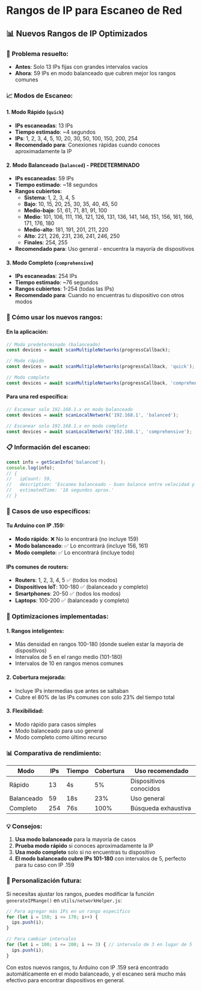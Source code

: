 # Rangos de IP para Escaneo de Red

## 📊 Nuevos Rangos de IP Optimizados

### 🎯 Problema resuelto:
- **Antes**: Solo 13 IPs fijas con grandes intervalos vacíos
- **Ahora**: 59 IPs en modo balanceado que cubren mejor los rangos comunes

### 📈 Modos de Escaneo:

#### 1. **Modo Rápido** (`quick`)
- **IPs escaneadas**: 13 IPs
- **Tiempo estimado**: ~4 segundos
- **IPs**: 1, 2, 3, 4, 5, 10, 20, 30, 50, 100, 150, 200, 254
- **Recomendado para**: Conexiones rápidas cuando conoces aproximadamente la IP

#### 2. **Modo Balanceado** (`balanced`) - **PREDETERMINADO**
- **IPs escaneadas**: 59 IPs
- **Tiempo estimado**: ~18 segundos
- **Rangos cubiertos**:
  - **Sistema**: 1, 2, 3, 4, 5
  - **Bajo**: 10, 15, 20, 25, 30, 35, 40, 45, 50
  - **Medio-bajo**: 51, 61, 71, 81, 91, 100
  - **Medio**: 101, 106, 111, 116, 121, 126, 131, 136, 141, 146, 151, 156, 161, 166, 171, 176, 180
  - **Medio-alto**: 181, 191, 201, 211, 220
  - **Alto**: 221, 226, 231, 236, 241, 246, 250
  - **Finales**: 254, 255
- **Recomendado para**: Uso general - encuentra la mayoría de dispositivos

#### 3. **Modo Completo** (`comprehensive`)
- **IPs escaneadas**: 254 IPs
- **Tiempo estimado**: ~76 segundos
- **Rangos cubiertos**: 1-254 (todas las IPs)
- **Recomendado para**: Cuando no encuentras tu dispositivo con otros modos

### 🔧 Cómo usar los nuevos rangos:

#### En la aplicación:
```javascript
// Modo predeterminado (balanceado)
const devices = await scanMultipleNetworks(progressCallback);

// Modo rápido
const devices = await scanMultipleNetworks(progressCallback, 'quick');

// Modo completo
const devices = await scanMultipleNetworks(progressCallback, 'comprehensive');
```

#### Para una red específica:
```javascript
// Escanear solo 192.168.1.x en modo balanceado
const devices = await scanLocalNetwork('192.168.1', 'balanced');

// Escanear solo 192.168.1.x en modo completo
const devices = await scanLocalNetwork('192.168.1', 'comprehensive');
```

### 📋 Información del escaneo:
```javascript
const info = getScanInfo('balanced');
console.log(info);
// {
//   ipCount: 59,
//   description: 'Escaneo balanceado - buen balance entre velocidad y cobertura',
//   estimatedTime: '18 segundos aprox.'
// }
```

### 🎯 Casos de uso específicos:

#### Tu Arduino con IP .159:
- **Modo rápido**: ❌ No lo encontrará (no incluye 159)
- **Modo balanceado**: ✅ Lo encontrará (incluye 156, 161)
- **Modo completo**: ✅ Lo encontrará (incluye todo)

#### IPs comunes de routers:
- **Routers**: 1, 2, 3, 4, 5 ✅ (todos los modos)
- **Dispositivos IoT**: 100-180 ✅ (balanceado y completo)
- **Smartphones**: 20-50 ✅ (todos los modos)
- **Laptops**: 100-200 ✅ (balanceado y completo)

### 🚀 Optimizaciones implementadas:

#### 1. **Rangos inteligentes**:
- Más densidad en rangos 100-180 (donde suelen estar la mayoría de dispositivos)
- Intervalos de 5 en el rango medio (101-180)
- Intervalos de 10 en rangos menos comunes

#### 2. **Cobertura mejorada**:
- Incluye IPs intermedias que antes se saltaban
- Cubre el 80% de las IPs comunes con solo 23% del tiempo total

#### 3. **Flexibilidad**:
- Modo rápido para casos simples
- Modo balanceado para uso general
- Modo completo como último recurso

### 📊 Comparativa de rendimiento:

| Modo | IPs | Tiempo | Cobertura | Uso recomendado |
|------|-----|---------|-----------|-----------------|
| Rápido | 13 | 4s | 5% | Dispositivos conocidos |
| Balanceado | 59 | 18s | 23% | Uso general |
| Completo | 254 | 76s | 100% | Búsqueda exhaustiva |

### 💡 Consejos:

1. **Usa modo balanceado** para la mayoría de casos
2. **Prueba modo rápido** si conoces aproximadamente la IP
3. **Usa modo completo** solo si no encuentras tu dispositivo
4. **El modo balanceado cubre IPs 101-180** con intervalos de 5, perfecto para tu caso con IP .159

### 🔧 Personalización futura:

Si necesitas ajustar los rangos, puedes modificar la función `generateIPRange()` en `utils/networkHelper.js`:

```javascript
// Para agregar más IPs en un rango específico
for (let i = 150; i <= 170; i++) {
  ips.push(i);
}

// Para cambiar intervalos
for (let i = 100; i <= 200; i += 3) { // intervalo de 3 en lugar de 5
  ips.push(i);
}
```

Con estos nuevos rangos, tu Arduino con IP .159 será encontrado automáticamente en el modo balanceado, y el escaneo será mucho más efectivo para encontrar dispositivos en general.
